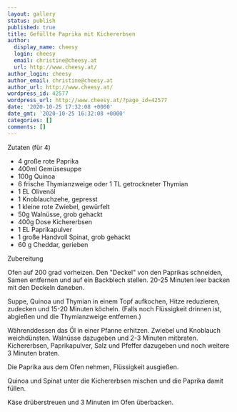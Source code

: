```yaml
---
layout: gallery
status: publish
published: true
title: Gefüllte Paprika mit Kichererbsen
author:
  display_name: cheesy
  login: cheesy
  email: christine@cheesy.at
  url: http://www.cheesy.at/
author_login: cheesy
author_email: christine@cheesy.at
author_url: http://www.cheesy.at/
wordpress_id: 42577
wordpress_url: http://www.cheesy.at/?page_id=42577
date: '2020-10-25 17:32:08 +0000'
date_gmt: '2020-10-25 16:32:08 +0000'
categories: []
comments: []
---
```

<!-- wp:paragraph -->
Zutaten (für 4)
<!-- /wp:paragraph -->
<!-- wp:list -->
- 4 große rote Paprika
- 400ml Gemüsesuppe
- 100g Quinoa
- 6 frische Thymianzweige oder 1 TL getrockneter Thymian
- 1 EL Olivenöl
- 1 Knoblauchzehe, gepresst
- 1 kleine rote Zwiebel, gewürfelt
- 50g Walnüsse, grob gehackt
- 400g Dose Kichererbsen
- 1 EL Paprikapulver
- 1 große Handvoll Spinat, grob gehackt
- 60 g Cheddar, gerieben
<!-- /wp:list -->
<!-- wp:paragraph -->
Zubereitung
<!-- /wp:paragraph -->
<!-- wp:paragraph -->
Ofen auf 200 grad vorheizen. Den "Deckel" von den Paprikas schneiden, Samen entfernen und auf ein Backblech stellen. 20-25 Minuten leer backen mit den Deckeln daneben.
<!-- /wp:paragraph -->
<!-- wp:paragraph -->
Suppe, Quinoa und Thymian in einem Topf aufkochen, Hitze reduzieren, zudecken und 15-20 Minuten köcheln. (Falls noch Flüssigkeit drinnen ist, abgießen und die Thymianzweige entfernen.)
<!-- /wp:paragraph -->
<!-- wp:paragraph -->
Währenddessen das Öl in einer Pfanne erhitzen. Zwiebel und Knoblauch weichdünsten. Walnüsse dazugeben und 2-3 Minuten mitbraten. Kichererbsen, Paprikapulver, Salz und Pfeffer dazugeben und noch weitere 3 Minuten braten.
<!-- /wp:paragraph -->
<!-- wp:paragraph -->
Die Paprika aus dem Ofen nehmen, Flüssigkeit ausgießen.
<!-- /wp:paragraph -->
<!-- wp:paragraph -->
Quinoa und Spinat unter die Kichererbsen mischen und die Paprika damit füllen.
<!-- /wp:paragraph -->
<!-- wp:paragraph -->
Käse drüberstreuen und 3 Minuten im Ofen überbacken.
<!-- /wp:paragraph -->
<!-- wp:image {"id":42578} -->
<figure class="wp-block-image"><img src="http://www.cheesy.at/wp-content/uploads/Gefu%CC%88llte-Paprika-1.jpg" alt="" class="wp-image-42578"></figure>
<!-- /wp:image -->
